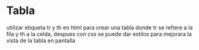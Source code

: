 # Tabla
utilizar etiqueta tr y th en html para crear una tabla donde tr se refiere a la fila y th a la celda, despues con css se puede dar estilos para mejorara la vista de la tabla en pantalla
